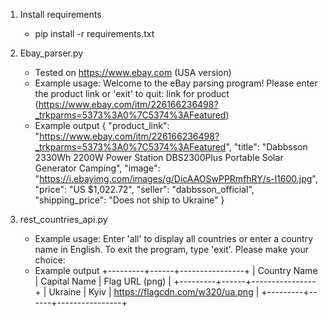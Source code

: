 1. Install requirements
   - pip install -r requirements.txt


2. Ebay_parser.py
   - Tested on https://www.ebay.com (USA version)
   - Example usage:
        Welcome to the eBay parsing program!
        Please enter the product link or 'exit' to quit:  link for product (https://www.ebay.com/itm/226166236498?_trkparms=5373%3A0%7C5374%3AFeatured)
   - Example output
        {
            "product_link": "https://www.ebay.com/itm/226166236498?_trkparms=5373%3A0%7C5374%3AFeatured",
            "title": "Dabbsson 2330Wh 2200W Power Station DBS2300Plus Portable Solar Generator Camping",
            "image": "https://i.ebayimg.com/images/g/DicAAOSwPPRmfhRY/s-l1600.jpg",
            "price": "US $1,022.72",
            "seller": "dabbsson_official",
            "shipping_price": "Does not ship to Ukraine"
        }
   

     
3. rest_countries_api.py
    - Example usage:
        Enter 'all' to display all countries or enter a country name in English.
        To exit the program, type 'exit'.
        Please make your choice: 
    - Example output
          +---------+------+----------------+
          | Country Name | Capital Name | Flag URL (png) |
          +---------+------+----------------+
          | Ukraine | Kyiv | https://flagcdn.com/w320/ua.png |
          +---------+------+----------------+
